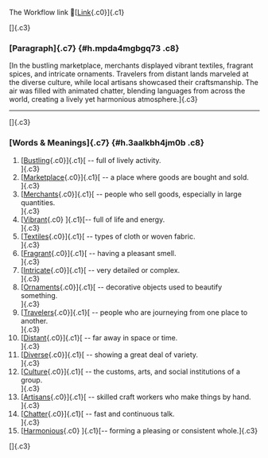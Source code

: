 The Workflow link
👏[[Link](https://www.google.com/url?q=http://www.google.com&sa=D&source=editors&ust=1756621215187232&usg=AOvVaw1KUZrDjZwQOIhxv8UpLqko){.c0}]{.c1}

[]{.c3}

### [Paragraph]{.c7} {#h.mpda4mgbgq73 .c8}

[In the bustling marketplace, merchants displayed vibrant textiles,
fragrant spices, and intricate ornaments. Travelers from distant lands
marveled at the diverse culture, while local artisans showcased their
craftsmanship. The air was filled with animated chatter, blending
languages from across the world, creating a lively yet harmonious
atmosphere.]{.c3}

------------------------------------------------------------------------

[]{.c3}

### [Words & Meanings]{.c7} {#h.3aalkbh4jm0b .c8}

1.  [[Bustling](https://www.google.com/url?q=http://www.google.com&sa=D&source=editors&ust=1756621215189113&usg=AOvVaw0MzrVOLuMrUQEZQLpg5ECI){.c0}]{.c1}[ --
    full of lively activity.\
    ]{.c3}
2.  [[Marketplace](https://www.google.com/url?q=http://www.google.com&sa=D&source=editors&ust=1756621215189541&usg=AOvVaw0xhDizkLIriY-pK1JozTJ3){.c0}]{.c1}[ --
    a place where goods are bought and sold.\
    ]{.c3}
3.  [[Merchants](https://www.google.com/url?q=http://www.google.com&sa=D&source=editors&ust=1756621215190429&usg=AOvVaw1u7TtmWhKD_oEbyoEXFwOc){.c0}]{.c1}[ --
    people who sell goods, especially in large quantities.\
    ]{.c3}
4.  [[Vibrant](https://www.google.com/url?q=http://www.google.com&sa=D&source=editors&ust=1756621215191076&usg=AOvVaw3kYU7Z2u4Ea_0lyto7ib7H){.c0}
    ]{.c1}[-- full of life and energy.\
    ]{.c3}
5.  [[Textiles](https://www.google.com/url?q=http://www.google.com&sa=D&source=editors&ust=1756621215191489&usg=AOvVaw3WYu6JHEadjaYp2U7vuFPS){.c0}]{.c1}[ --
    types of cloth or woven fabric.\
    ]{.c3}
6.  [[Fragrant](https://www.google.com/url?q=http://www.google.com&sa=D&source=editors&ust=1756621215191899&usg=AOvVaw0DEJBNpUduzgfdqhTK7AhV){.c0}]{.c1}[ --
    having a pleasant smell.\
    ]{.c3}
7.  [[Intricate](https://www.google.com/url?q=http://www.google.com&sa=D&source=editors&ust=1756621215192227&usg=AOvVaw26fAyffxdbA8TldNi9EzPt){.c0}]{.c1}[ --
    very detailed or complex.\
    ]{.c3}
8.  [[Ornaments](https://www.google.com/url?q=http://www.google.com&sa=D&source=editors&ust=1756621215192601&usg=AOvVaw1RNYTvHi-XsKy1YGQ-TOWk){.c0}]{.c1}[ --
    decorative objects used to beautify something.\
    ]{.c3}
9.  [[Travelers](https://www.google.com/url?q=http://www.google.com&sa=D&source=editors&ust=1756621215193076&usg=AOvVaw0avkqTSZGiGQUDmHjyEPYG){.c0}]{.c1}[ --
    people who are journeying from one place to another.\
    ]{.c3}
10. [[Distant](https://www.google.com/url?q=http://www.google.com&sa=D&source=editors&ust=1756621215193498&usg=AOvVaw0AkEXCN2ZLzUUaIOsgZ3pX){.c0}]{.c1}[ --
    far away in space or time.\
    ]{.c3}
11. [[Diverse](https://www.google.com/url?q=http://www.google.com&sa=D&source=editors&ust=1756621215193914&usg=AOvVaw0sB5YhHPLIUDDkQrrweQwM){.c0}]{.c1}[ --
    showing a great deal of variety.\
    ]{.c3}
12. [[Culture](https://www.google.com/url?q=http://www.google.com&sa=D&source=editors&ust=1756621215194315&usg=AOvVaw3mOeBIC-uhyN3R55PryxkG){.c0}]{.c1}[ --
    the customs, arts, and social institutions of a group.\
    ]{.c3}
13. [[Artisans](https://www.google.com/url?q=http://www.google.com&sa=D&source=editors&ust=1756621215194833&usg=AOvVaw1mi0SGrdCBYOndcgO6KNDH){.c0}]{.c1}[ --
    skilled craft workers who make things by hand.\
    ]{.c3}
14. [[Chatter](https://www.google.com/url?q=http://www.google.com&sa=D&source=editors&ust=1756621215195269&usg=AOvVaw198Sdft5G0M5gkY_NsiLHx){.c0}]{.c1}[ --
    fast and continuous talk.\
    ]{.c3}
15. [[Harmonious](https://www.google.com/url?q=http://www.google.com&sa=D&source=editors&ust=1756621215195638&usg=AOvVaw2nsVKlJSPly48QHdjekJnq){.c0}
    ]{.c1}[-- forming a pleasing or consistent whole.]{.c3}

[]{.c3}
